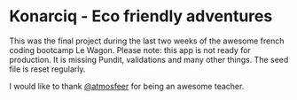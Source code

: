 # Konarciq - Eco friendly adventures

This was the final project during the last two weeks of the awesome french coding bootcamp Le Wagon. Please note: this app is not ready for production. It is missing Pundit, validations and many other things. The seed file is reset regularly.

I would like to thank [@atmosfeer](http://github.com/atmosfeer) for being an awesome teacher.
